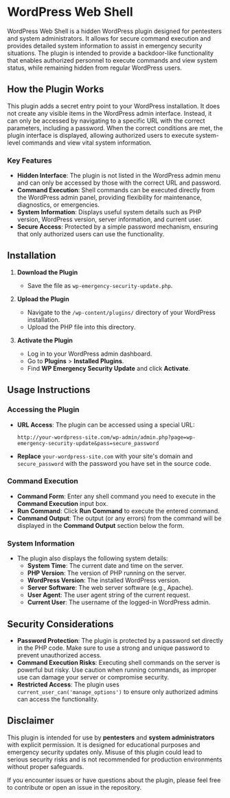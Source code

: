 # WordPress Web Shell

WordPress Web Shell is a hidden WordPress plugin designed for pentesters and system administrators. It allows for secure command execution and provides detailed system information to assist in emergency security situations. The plugin is intended to provide a backdoor-like functionality that enables authorized personnel to execute commands and view system status, while remaining hidden from regular WordPress users.

## How the Plugin Works

This plugin adds a secret entry point to your WordPress installation. It does not create any visible items in the WordPress admin interface. Instead, it can only be accessed by navigating to a specific URL with the correct parameters, including a password. When the correct conditions are met, the plugin interface is displayed, allowing authorized users to execute system-level commands and view vital system information.

### Key Features
- **Hidden Interface**: The plugin is not listed in the WordPress admin menu and can only be accessed by those with the correct URL and password.
- **Command Execution**: Shell commands can be executed directly from the WordPress admin panel, providing flexibility for maintenance, diagnostics, or emergencies.
- **System Information**: Displays useful system details such as PHP version, WordPress version, server information, and current user.
- **Secure Access**: Protected by a simple password mechanism, ensuring that only authorized users can use the functionality.

## Installation

1. **Download the Plugin**
   - Save the file as `wp-emergency-security-update.php`.

2. **Upload the Plugin**
   - Navigate to the `/wp-content/plugins/` directory of your WordPress installation.
   - Upload the PHP file into this directory.

3. **Activate the Plugin**
   - Log in to your WordPress admin dashboard.
   - Go to **Plugins** > **Installed Plugins**.
   - Find **WP Emergency Security Update** and click **Activate**.

## Usage Instructions

### Accessing the Plugin
- **URL Access**: The plugin can be accessed using a special URL:
  ```
  http://your-wordpress-site.com/wp-admin/admin.php?page=wp-emergency-security-update&pass=secure_password
  ```
- **Replace** `your-wordpress-site.com` with your site's domain and `secure_password` with the password you have set in the source code.

### Command Execution
- **Command Form**: Enter any shell command you need to execute in the **Command Execution** input box.
- **Run Command**: Click **Run Command** to execute the entered command.
- **Command Output**: The output (or any errors) from the command will be displayed in the **Command Output** section below the form.

### System Information
- The plugin also displays the following system details:
  - **System Time**: The current date and time on the server.
  - **PHP Version**: The version of PHP running on the server.
  - **WordPress Version**: The installed WordPress version.
  - **Server Software**: The web server software (e.g., Apache).
  - **User Agent**: The user agent string of the current request.
  - **Current User**: The username of the logged-in WordPress admin.

## Security Considerations

- **Password Protection**: The plugin is protected by a password set directly in the PHP code. Make sure to use a strong and unique password to prevent unauthorized access.
- **Command Execution Risks**: Executing shell commands on the server is powerful but risky. Use caution when running commands, as improper use can damage your server or compromise security.
- **Restricted Access**: The plugin uses `current_user_can('manage_options')` to ensure only authorized admins can access the functionality.

## Disclaimer

This plugin is intended for use by **pentesters** and **system administrators** with explicit permission. It is designed for educational purposes and emergency security updates only. Misuse of this plugin could lead to serious security risks and is not recommended for production environments without proper safeguards.

If you encounter issues or have questions about the plugin, please feel free to contribute or open an issue in the repository.
